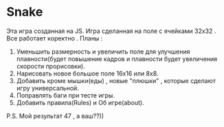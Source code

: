 # Snake
Эта игра созданная на JS.
Игра сделанная на поле с ячейками 32x32 . Все работает коректно .
Планы :
1. Уменьшить размерность и увеличить поле для улучшения плавности(будет повышение кадров и плавности будет увеличения скорости прорисовки).
2. Нарисовать новое большое поле 16x16 или 8x8.
3. Добавить кроме мышки(еды) , новые "плюшки" , которые сделают игру универсальной.
4. Поправлять баги при тесте игры.
5. Добавить правила(Rules) и Об игре(about).


P.S. Мой результат 47 , а ваш??))
